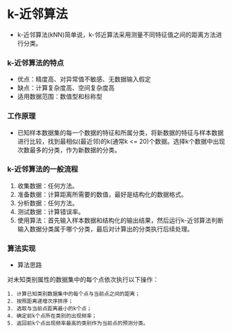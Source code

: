 # k-近邻算法

* k-近邻算法(kNN)简单说，k-邻近算法采用测量不同特征值之间的距离方法进行分类。


### k-近邻算法的特点
* 优点：精度高、对异常值不敏感、无数据输入假定
* 缺点：计算复杂度高、空间复杂度高
* 适用数据范围：数值型和标称型

### 工作原理
* 已知样本数据集的每一个数据的特征和所属分类，将新数据的特征与样本数据进行比较，找到最相似(最近邻)的k(通常k <= 20)个数据。选择k个数据中出现次数最多的分类，作为新数据的分类。

### k-近邻算法的一般流程
1. 收集数据：任何方法。
2. 准备数据：计算距离所需要的数值，最好是结构化的数据格式。
3. 分析数据：任何方法。
4. 测试数据：计算错误率。
5. 使用算法：首先输入样本数据和结构化的输出结果，然后运行k-近邻算法判断输入数据分类属于哪个分类，最后对计算出的分类执行后续处理。

### 算法实现

* 算法思路
  
对未知类别属性的数据集中的每个点依次执行以下操作：

    1. 计算已知类别数据集中的每个点与当前点之间的距离；
    2. 按照距离递增次序排序；
    3. 选取与当前点距离最小的k个点；
    4. 确定前k个点所在类别的出现频率；
    5. 返回前k个点出现频率最高的类别作为当前点的预测分类。